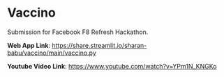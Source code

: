 # Vaccino
Submission for Facebook F8 Refresh Hackathon.

<b>Web App Link</b>: https://share.streamlit.io/sharan-babu/vaccino/main/vaccino.py

<b>Youtube Video Link</b>: https://www.youtube.com/watch?v=YPm1N_KNGKo
